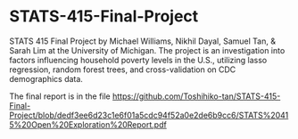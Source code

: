 # STATS-415-Final-Project
 STATS 415 Final Project by Michael Williams, Nikhil Dayal, Samuel Tan, & Sarah Lim at the University of Michigan. The project is an investigation into factors influencing household poverty levels in the U.S., utilizing lasso regression, random forest trees, and cross-validation on CDC demographics data.

The final report is in the file https://github.com/Toshihiko-tan/STATS-415-Final-Project/blob/dedf3ee6d23c1e6f01a5cdc94f52a0e2de6b9cc6/STATS%20415%20Open%20Exploration%20Report.pdf
